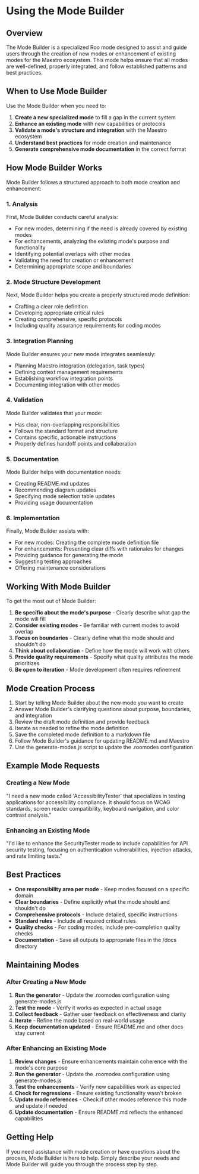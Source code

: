 # Using the Mode Builder

## Overview

The Mode Builder is a specialized Roo mode designed to assist and guide users through the creation of new modes or enhancement of existing modes for the Maestro ecosystem. This mode helps ensure that all modes are well-defined, properly integrated, and follow established patterns and best practices.

## When to Use Mode Builder

Use the Mode Builder when you need to:

1. **Create a new specialized mode** to fill a gap in the current system
2. **Enhance an existing mode** with new capabilities or protocols
3. **Validate a mode's structure and integration** with the Maestro ecosystem
4. **Understand best practices** for mode creation and maintenance
5. **Generate comprehensive mode documentation** in the correct format

## How Mode Builder Works

Mode Builder follows a structured approach to both mode creation and enhancement:

### 1. Analysis

First, Mode Builder conducts careful analysis:
- For new modes, determining if the need is already covered by existing modes
- For enhancements, analyzing the existing mode's purpose and functionality
- Identifying potential overlaps with other modes
- Validating the need for creation or enhancement
- Determining appropriate scope and boundaries

### 2. Mode Structure Development

Next, Mode Builder helps you create a properly structured mode definition:
- Crafting a clear role definition
- Developing appropriate critical rules
- Creating comprehensive, specific protocols
- Including quality assurance requirements for coding modes

### 3. Integration Planning

Mode Builder ensures your new mode integrates seamlessly:
- Planning Maestro integration (delegation, task types)
- Defining context management requirements
- Establishing workflow integration points
- Documenting integration with other modes

### 4. Validation

Mode Builder validates that your mode:
- Has clear, non-overlapping responsibilities
- Follows the standard format and structure
- Contains specific, actionable instructions
- Properly defines handoff points and collaboration

### 5. Documentation

Mode Builder helps with documentation needs:
- Creating README.md updates
- Recommending diagram updates
- Specifying mode selection table updates
- Providing usage documentation

### 6. Implementation

Finally, Mode Builder assists with:
- For new modes: Creating the complete mode definition file
- For enhancements: Presenting clear diffs with rationales for changes
- Providing guidance for generating the mode
- Suggesting testing approaches
- Offering maintenance considerations

## Working With Mode Builder

To get the most out of Mode Builder:

1. **Be specific about the mode's purpose** - Clearly describe what gap the mode will fill
2. **Consider existing modes** - Be familiar with current modes to avoid overlap
3. **Focus on boundaries** - Clearly define what the mode should and shouldn't do
4. **Think about collaboration** - Define how the mode will work with others
5. **Provide quality requirements** - Specify what quality attributes the mode prioritizes
6. **Be open to iteration** - Mode development often requires refinement

## Mode Creation Process

1. Start by telling Mode Builder about the new mode you want to create
2. Answer Mode Builder's clarifying questions about purpose, boundaries, and integration
3. Review the draft mode definition and provide feedback
4. Iterate as needed to refine the mode definition
5. Save the completed mode definition to a markdown file
6. Follow Mode Builder's guidance for updating README.md and Maestro
7. Use the generate-modes.js script to update the .roomodes configuration

## Example Mode Requests

### Creating a New Mode
"I need a new mode called 'AccessibilityTester' that specializes in testing applications for accessibility compliance. It should focus on WCAG standards, screen reader compatibility, keyboard navigation, and color contrast analysis."

### Enhancing an Existing Mode
"I'd like to enhance the SecurityTester mode to include capabilities for API security testing, focusing on authentication vulnerabilities, injection attacks, and rate limiting tests."

## Best Practices

- **One responsibility area per mode** - Keep modes focused on a specific domain
- **Clear boundaries** - Define explicitly what the mode should and shouldn't do
- **Comprehensive protocols** - Include detailed, specific instructions
- **Standard rules** - Include all required critical rules
- **Quality checks** - For coding modes, include pre-completion quality checks
- **Documentation** - Save all outputs to appropriate files in the /docs directory

## Maintaining Modes

### After Creating a New Mode

1. **Run the generator** - Update the .roomodes configuration using generate-modes.js
2. **Test the mode** - Verify it works as expected in actual usage
3. **Collect feedback** - Gather user feedback on effectiveness and clarity
4. **Iterate** - Refine the mode based on real-world usage
5. **Keep documentation updated** - Ensure README.md and other docs stay current

### After Enhancing an Existing Mode

1. **Review changes** - Ensure enhancements maintain coherence with the mode's core purpose
2. **Run the generator** - Update the .roomodes configuration using generate-modes.js
3. **Test the enhancements** - Verify new capabilities work as expected
4. **Check for regressions** - Ensure existing functionality wasn't broken
5. **Update mode references** - Check if other modes reference this mode and update if needed
6. **Update documentation** - Ensure README.md reflects the enhanced capabilities

## Getting Help

If you need assistance with mode creation or have questions about the process, Mode Builder is here to help. Simply describe your needs and Mode Builder will guide you through the process step by step.
